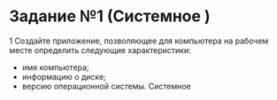 # Задание №1 (Системное )
1	Создайте приложение, позволяющее для компьютера на рабочем месте определить следующие характеристики:
+ имя компьютера;
+ информацию о диске;
+ версию операционной системы.	Системное 
